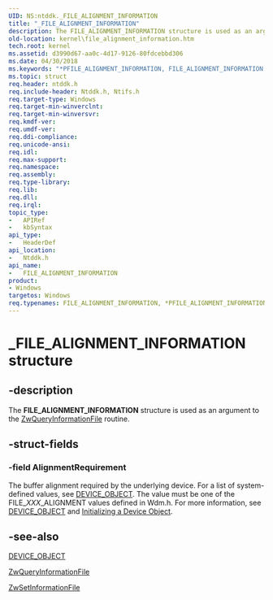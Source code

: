 ```yaml
---
UID: NS:ntddk._FILE_ALIGNMENT_INFORMATION
title: "_FILE_ALIGNMENT_INFORMATION"
description: The FILE_ALIGNMENT_INFORMATION structure is used as an argument to the ZwQueryInformationFile routine.
old-location: kernel\file_alignment_information.htm
tech.root: kernel
ms.assetid: d3990d67-aa0c-4d17-9126-80fdcebbd306
ms.date: 04/30/2018
ms.keywords: "*PFILE_ALIGNMENT_INFORMATION, FILE_ALIGNMENT_INFORMATION, FILE_ALIGNMENT_INFORMATION structure [Kernel-Mode Driver Architecture], PFILE_ALIGNMENT_INFORMATION, PFILE_ALIGNMENT_INFORMATION structure pointer [Kernel-Mode Driver Architecture], _FILE_ALIGNMENT_INFORMATION, kernel.file_alignment_information, kstruct_b_ce42b00c-17a9-4fcf-a6bb-ade557580e81.xml, ntddk/FILE_ALIGNMENT_INFORMATION, ntddk/PFILE_ALIGNMENT_INFORMATION"
ms.topic: struct
req.header: ntddk.h
req.include-header: Ntddk.h, Ntifs.h
req.target-type: Windows
req.target-min-winverclnt: 
req.target-min-winversvr: 
req.kmdf-ver: 
req.umdf-ver: 
req.ddi-compliance: 
req.unicode-ansi: 
req.idl: 
req.max-support: 
req.namespace: 
req.assembly: 
req.type-library: 
req.lib: 
req.dll: 
req.irql: 
topic_type:
-	APIRef
-	kbSyntax
api_type:
-	HeaderDef
api_location:
-	Ntddk.h
api_name:
-	FILE_ALIGNMENT_INFORMATION
product:
- Windows
targetos: Windows
req.typenames: FILE_ALIGNMENT_INFORMATION, *PFILE_ALIGNMENT_INFORMATION
---
```


# _FILE_ALIGNMENT_INFORMATION structure


## -description


The <b>FILE_ALIGNMENT_INFORMATION</b> structure is used as an argument to the <a href="https://msdn.microsoft.com/library/windows/hardware/ff567052">ZwQueryInformationFile</a> routine.


## -struct-fields




### -field AlignmentRequirement

The buffer alignment required by the underlying device. For a list of system-defined values, see <a href="https://msdn.microsoft.com/library/windows/hardware/ff543147">DEVICE_OBJECT</a>. The value must be one of the FILE_<i>XXX</i>_ALIGNMENT values defined in Wdm.h. For more information, see <a href="https://msdn.microsoft.com/library/windows/hardware/ff543147">DEVICE_OBJECT</a> and <a href="https://msdn.microsoft.com/library/windows/hardware/ff547807">Initializing a Device Object</a>.


## -see-also




<a href="https://msdn.microsoft.com/library/windows/hardware/ff543147">DEVICE_OBJECT</a>



<a href="https://msdn.microsoft.com/library/windows/hardware/ff567052">ZwQueryInformationFile</a>



<a href="https://msdn.microsoft.com/library/windows/hardware/ff567096">ZwSetInformationFile</a>
 

 

